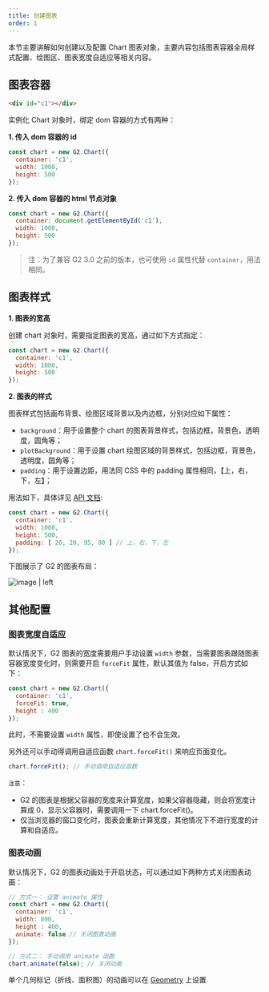```yaml
---
title: 创建图表
order: 1
---
```


本节主要讲解如何创建以及配置 Chart 图表对象，主要内容包括图表容器全局样式配置、绘图区、图表宽度自适应等相关内容。

## 图表容器

```html
<div id="c1"></div>
```

实例化 Chart 对象时，绑定 dom 容器的方式有两种：

__1. 传入 dom 容器的 id__

```js
const chart = new G2.Chart({
  container: 'c1',
  width: 1000,
  height: 500
});
```

__2. 传入 dom 容器的 html 节点对象__

```js
const chart = new G2.Chart({
  container: document.getElementById('c1'),
  width: 1000,
  height: 500
});
```

> 注：为了兼容 G2 3.0 之前的版本，也可使用 `id` 属性代替 `container`，用法相同。

## 图表样式

__1. 图表的宽高__

创建 chart 对象时，需要指定图表的宽高，通过如下方式指定：

```js
const chart = new G2.Chart({
  container: 'c1',
  width: 1000,
  height: 500
});
```

__2. 图表的样式__

图表样式包括画布背景、绘图区域背景以及内边框，分别对应如下属性：

* `background`：用于设置整个 chart 的图表背景样式，包括边框，背景色，透明度，圆角等；
* `plotBackground`：用于设置 chart 绘图区域的背景样式，包括边框，背景色，透明度，圆角等；
* `padding`：用于设置边距，用法同 CSS 中的 padding 属性相同，【上，右，下，左】；

用法如下，具体详见 [API 文档](/zh/docs/api/g2):

```js
const chart = new G2.Chart({
  container: 'c1',
  width: 1000,
  height: 500,
  padding: [ 20, 20, 95, 80 ] // 上，右，下，左
});
```

下图展示了 G2 的图表布局：

![image | left](https://gw.alipayobjects.com/mdn/rms_2274c3/afts/img/A*nVAkR5592PUAAAAAAAAAAABkARQnAQ)

## 其他配置

### 图表宽度自适应

默认情况下，G2 图表的宽度需要用户手动设置 `width` 参数，当需要图表跟随图表容器宽度变化时，则需要开启 `forceFit` 属性，默认其值为  false，开启方式如下：

```js
const chart = new G2.Chart({
  container: 'c1',
  forceFit: true,
  height : 400
});
```

此时，不需要设置 `width` 属性，即使设置了也不会生效。

另外还可以手动得调用自适应函数 `chart.forceFit()` 来响应页面变化。

```js
chart.forceFit(); // 手动调用自适应函数
```

`注意`：
* G2 的图表是根据父容器的宽度来计算宽度，如果父容器隐藏，则会将宽度计算成 0，显示父容器时，需要调用一下 chart.forceFit()。
* 仅当浏览器的窗口变化时，图表会重新计算宽度，其他情况下不进行宽度的计算和自适应。

### 图表动画

默认情况下，G2 的图表动画处于开启状态，可以通过如下两种方式关闭图表动画：

```js
// 方式一： 设置 animate 属性
const chart = new G2.Chart({
  container: 'c1',
  width: 800,
  height : 400,
  animate: false // 关闭图表动画
});

// 方式二： 手动调用 animate 函数
chart.animate(false); // 关闭动画
```

单个几何标记（折线、面积图）的动画可以在 [Geometry](/zh/docs/manual/tutorial/geometry) 上设置
